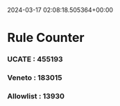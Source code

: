 2024-03-17 02:08:18.505364+00:00
# Rule Counter 
 ### UCATE : 455193

 ### Veneto : 183015

 ### Allowlist : 13930